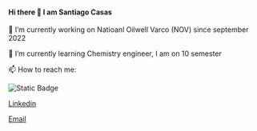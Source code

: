 #### Hi there 👋 I am Santiago Casas

🔭 I’m currently working on Natioanl Oilwell Varco (NOV) since september 2022

🌱 I’m currently learning Chemistry engineer, I am on 10 semester 

📫 How to reach me: 

![Static Badge](https://img.shields.io/badge/-LinkedIn-blue?style=flat&logo=Linkedin&label=Linkedin&link=https%3A%2F%2Fwww.linkedin.com%2Fin%2Fjohn-su%25C3%25A1rez-p%25C3%25A9rez-9a3b07168%2F)

[Linkedin](https://www.linkedin.com/in/santiago-casas-cer%C3%B3n-a9b267196?utm_source=share&utm_campaign=share_via&utm_content=profile&utm_medium=android_app)

[Email](mailto:santiago.casas@estudiantes.uamerica.edu.co)

<!--
**SantiagocasasC2798/SantiagocasasC2798** is a ✨ _special_ ✨ repository because its `README.md` (this file) appears on your GitHub profile.

##🔭 I’m currently working on NOV
##🌱 I’m currently learning Chemistry engineer

##📫 How to reach me: 

-->
